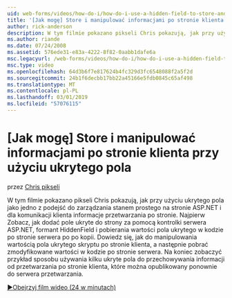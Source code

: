 ```yaml
---
uid: web-forms/videos/how-do-i/how-do-i-use-a-hidden-field-to-store-and-manipulate-client-side-information
title: '[Jak mogę] Store i manipulować informacjami po stronie klienta przy użyciu ukrytego pola | Dokumentacja firmy Microsoft'
author: rick-anderson
description: W tym filmie pokazano pikseli Chris pokazują, jak przy użyciu ukrytego pola jako jedno z podejść do zarządzania stanem prostego na stronie ASP.NET i przekazywania po stronie klienta...
ms.author: riande
ms.date: 07/24/2008
ms.assetid: 576ede31-e83a-4222-8f82-0aabb1dafe6a
msc.legacyurl: /web-forms/videos/how-do-i/how-do-i-use-a-hidden-field-to-store-and-manipulate-client-side-information
msc.type: video
ms.openlocfilehash: 64d3b6f7e817624b4fc329d3fc6548088f2a5f2d
ms.sourcegitcommit: 24b1f6decbb17bb22a45166e5fdb0845c65af498
ms.translationtype: MT
ms.contentlocale: pl-PL
ms.lasthandoff: 03/01/2019
ms.locfileid: "57076115"
---
```

<a name="how-do-i-use-a-hidden-field-to-store-and-manipulate-client-side-information"></a>[Jak mogę] Store i manipulować informacjami po stronie klienta przy użyciu ukrytego pola
====================
przez [Chris pikseli](https://twitter.com/chrispels)

W tym filmie pokazano pikseli Chris pokazują, jak przy użyciu ukrytego pola jako jedno z podejść do zarządzania stanem prostego na stronie ASP.NET i dla komunikacji klienta informacje przetwarzania po stronie. Najpierw Zobacz, jak dodać pole ukryte do strony za pomocą kontrolki serwera ASP.NET, formant HiddenField i pobierania wartości pola ukrytego w kodzie po stronie serwera po po kopii. Dowiedz się, jak do manipulowania wartością pola ukrytego skryptu po stronie klienta, a następnie pobrać zmodyfikowane wartości w kodzie po stronie serwera. Na koniec zobaczyć przykład sposobu używania kilku ukryte pola do przechowywania informacji od przetwarzania po stronie klienta, które można opublikowany ponownie do serwera przetwarzania.

[&#9654;Obejrzyj film wideo (24 w minutach)](https://channel9.msdn.com/Blogs/ASP-NET-Site-Videos/how-do-i-use-a-hidden-field-to-store-and-manipulate-client-side-information)
